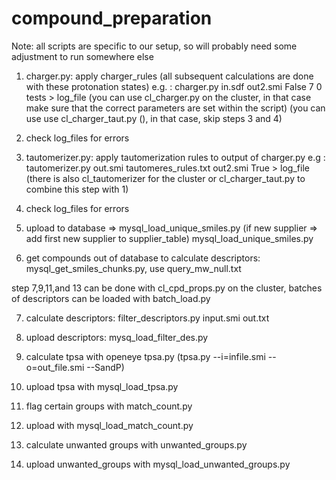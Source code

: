 # compound_preparation

Note: all scripts are specific to our setup, so will probably need some adjustment to run somewhere else

1) charger.py: apply charger_rules (all subsequent calculations are done with these protonation states) e.g. : charger.py in.sdf out2.smi False 7 0 tests > log_file (you can use cl_charger.py on the cluster, in that case make sure that the correct parameters are set within the script) (you can use use cl_charger_taut.py (), in that case, skip steps 3 and 4)

2) check log_files for errors

3) tautomerizer.py: apply tautomerization rules to output of charger.py e.g : tautomerizer.py out.smi tautomeres_rules.txt out2.smi True > log_file (there is also cl_tautomerizer for the cluster or cl_charger_taut.py to combine this step with 1)

4) check log_files for errors

5) upload to database => mysql_load_unique_smiles.py (if new supplier => add first new supplier to supplier_table) mysql_load_unique_smiles.py

<username>

<password>

<project>

<initial>

6) get compounds out of database to calculate descriptors: mysql_get_smiles_chunks.py, use query_mw_null.txt

step 7,9,11,and 13 can be done with cl_cpd_props.py on the cluster, batches of descriptors can be loaded with batch_load.py

7) calculate descriptors: filter_descriptors.py input.smi out.txt

8) upload descriptors: mysq_load_filter_des.py

9) calculate tpsa with openeye tpsa.py (tpsa.py --i=infile.smi --o=out_file.smi --SandP)

10) upload tpsa with mysql_load_tpsa.py

11) flag certain groups with match_count.py

12) upload with mysql_load_match_count.py

13) calculate unwanted groups with unwanted_groups.py

14) upload unwanted_groups with mysql_load_unwanted_groups.py
